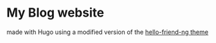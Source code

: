 # My Blog website

made with Hugo using a modified version of the [hello-friend-ng theme](https://github.com/rhazdon/hugo-theme-hello-friend-ng)
